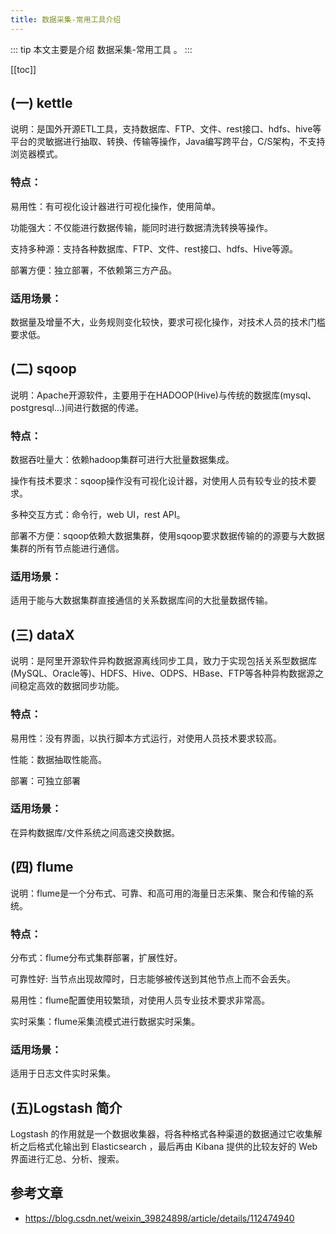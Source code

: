 ```yaml
---
title: 数据采集-常用工具介绍
---
```


::: tip
本文主要是介绍 数据采集-常用工具 。
:::

[[toc]]


## (一) kettle

说明：是国外开源ETL工具，支持数据库、FTP、文件、rest接口、hdfs、hive等平台的灵敏据进行抽取、转换、传输等操作，Java编写跨平台，C/S架构，不支持浏览器模式。

### 特点：

易用性：有可视化设计器进行可视化操作，使用简单。

功能强大：不仅能进行数据传输，能同时进行数据清洗转换等操作。

支持多种源：支持各种数据库、FTP、文件、rest接口、hdfs、Hive等源。

部署方便：独立部署，不依赖第三方产品。

### 适用场景：

数据量及增量不大，业务规则变化较快，要求可视化操作，对技术人员的技术门槛要求低。

## (二) sqoop

说明：Apache开源软件，主要用于在HADOOP(Hive)与传统的数据库(mysql、postgresql...)间进行数据的传递。

### 特点：

数据吞吐量大：依赖hadoop集群可进行大批量数据集成。

操作有技术要求：sqoop操作没有可视化设计器，对使用人员有较专业的技术要求。

多种交互方式：命令行，web UI，rest API。

部署不方便：sqoop依赖大数据集群，使用sqoop要求数据传输的的源要与大数据集群的所有节点能进行通信。

### 适用场景：

适用于能与大数据集群直接通信的关系数据库间的大批量数据传输。

## (三) dataX

说明：是阿里开源软件异构数据源离线同步工具，致力于实现包括关系型数据库(MySQL、Oracle等)、HDFS、Hive、ODPS、HBase、FTP等各种异构数据源之间稳定高效的数据同步功能。

### 特点：

易用性：没有界面，以执行脚本方式运行，对使用人员技术要求较高。

性能：数据抽取性能高。

部署：可独立部署

### 适用场景：

在异构数据库/文件系统之间高速交换数据。

## (四) flume

说明：flume是一个分布式、可靠、和高可用的海量日志采集、聚合和传输的系统。

### 特点：

分布式：flume分布式集群部署，扩展性好。

可靠性好: 当节点出现故障时，日志能够被传送到其他节点上而不会丢失。

易用性：flume配置使用较繁琐，对使用人员专业技术要求非常高。

实时采集：flume采集流模式进行数据实时采集。

### 适用场景：

适用于日志文件实时采集。


## (五)Logstash 简介

Logstash 的作用就是一个数据收集器，将各种格式各种渠道的数据通过它收集解析之后格式化输出到 Elasticsearch ，最后再由 Kibana 提供的比较友好的 Web 界面进行汇总、分析、搜索。


## 参考文章
* https://blog.csdn.net/weixin_39824898/article/details/112474940